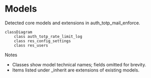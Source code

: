 # Models

Detected core models and extensions in auth_totp_mail_enforce.

```mermaid
classDiagram
    class auth_totp_rate_limit_log
    class res_config_settings
    class res_users
```

Notes
- Classes show model technical names; fields omitted for brevity.
- Items listed under _inherit are extensions of existing models.
